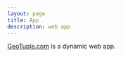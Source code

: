 ```yaml
---
layout: page
title: App
description: web app
---
```


[GeoTuple.com](http://geotuple.com) is a dynamic web app. 
